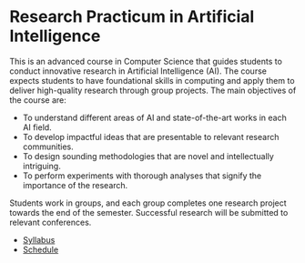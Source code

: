 # Research Practicum in Artificial Intelligence

This is an advanced course in Computer Science that guides students to conduct innovative research in Artificial Intelligence (AI). 
The course expects students to have foundational skills in computing and apply them to deliver high-quality research through group projects. 
The main objectives of the course are:

* To understand different areas of AI and state-of-the-art works in each AI field.
* To develop impactful ideas that are presentable to relevant research communities.
* To design sounding methodologies that are novel and intellectually intriguing.
* To perform experiments with thorough analyses that signify the importance of the research.

Students work in groups, and each group completes one research project towards the end of the semester. 
Successful research will be submitted to relevant conferences.

* [Syllabus](docs/syllabus.md)
* [Schedule](docs/schedule.md)